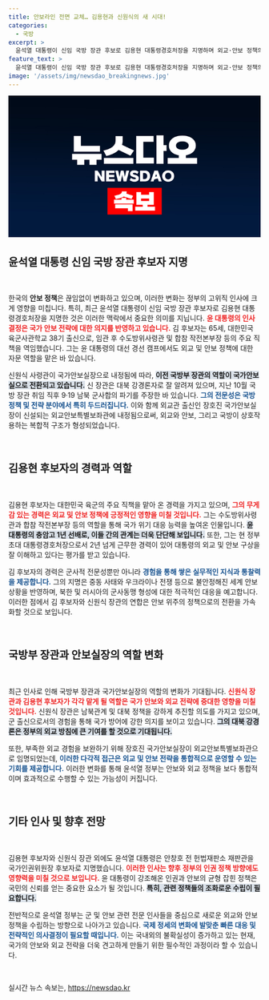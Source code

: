 ```yaml
---
title: 안보라인 전면 교체… 김용현과 신원식의 새 시대!
categories:
  - 국방
excerpt: >
  윤석열 대통령이 신임 국방 장관 후보로 김용현 대통령경호처장을 지명하며 외교·안보 정책의 변화를 예고하고 있다. 남북 군사합의 파기 발언 등으로 주목받은 신원식 장관과 함께 강력한 안보 체계를 구축할 계획이다.
feature_text: >
  윤석열 대통령이 신임 국방 장관 후보로 김용현 대통령경호처장을 지명하며 외교·안보 정책의 변화를 예고하고 있다. 남북 군사합의 파기 발언 등으로 주목받은 신원식 장관과 함께 강력한 안보 체계를 구축할 계획이다.
image: '/assets/img/newsdao_breakingnews.jpg'
---
```


<p><img src="/assets/img/newsdao_breakingnews.jpg" alt="koreaapp 속보" /></p>

<h2 data-ke-size="size26">윤석열 대통령 신임 국방 장관 후보자 지명</h2>

<p data-ke-size="size16">&nbsp;</p>

<p>한국의 <b>안보 정책</b>은 끊임없이 변화하고 있으며, 이러한 변화는 정부의 고위직 인사에 크게 영향을 미칩니다. 특히, 최근 윤석열 대통령이 신임 국방 장관 후보자로 김용현 대통령경호처장을 지명한 것은 이러한 맥락에서 중요한 의미를 지닙니다. <b><span style="color: #ee2323;">윤 대통령의 인사 결정은 국가 안보 전략에 대한 의지를 반영하고 있습니다.</span></b> 김 후보자는 65세, 대한민국 육군사관학교 38기 출신으로, 임관 후 수도방위사령관 및 합참 작전본부장 등의 주요 직책을 역임했습니다. 그는 윤 대통령의 대선 경선 캠프에서도 외교 및 안보 정책에 대한 자문 역할을 맡은 바 있습니다. </p>

<p>신원식 사령관이 국가안보실장으로 내정됨에 따라, <b><span style="background-color: #21538527;">이전 국방부 장관의 역할이 국가안보실으로 전환되고 있습니다.</span></b> 신 장관은 대북 강경론자로 잘 알려져 있으며, 지난 10월 국방 장관 취임 직후 9·19 남북 군사합의 파기를 주장한 바 있습니다. <b><span style="color: #1a5490;">그의 전문성은 국방 정책 및 전략 분야에서 특히 두드러집니다.</span></b> 이와 함께 외교관 출신인 장호진 국가안보실장이 신설되는 외교안보특별보좌관에 내정됨으로써, 외교와 안보, 그리고 국방이 상호작용하는 복합적 구조가 형성되었습니다.</p>

<p data-ke-size="size16">&nbsp;</p>

<h2 data-ke-size="size26">김용현 후보자의 경력과 역할</h2>

<p data-ke-size="size16">&nbsp;</p>

<p>김용현 후보자는 대한민국 육군의 주요 직책을 맡아 온 경력을 가지고 있으며, <b><span style="color: #ee2323;">그의 무게감 있는 경력은 외교 및 안보 정책에 긍정적인 영향을 미칠 것입니다.</span></b> 그는 수도방위사령관과 합참 작전본부장 등의 역할을 통해 국가 위기 대응 능력을 높여온 인물입니다. <b><span style="background-color: #21538527;">윤 대통령의 충암고 1년 선배로, 이들 간의 관계는 더욱 단단해 보입니다.</span></b> 또한, 그는 현 정부 초대 대통령경호처장으로서 2년 넘게 근무한 경력이 있어 대통령의 외교 및 안보 구상을 잘 이해하고 있다는 평가를 받고 있습니다.</p>

<p>김 후보자의 경력은 군사적 전문성뿐만 아니라 <b><span style="color: #1a5490;">경험을 통해 쌓은 실무적인 지식과 통찰력을 제공합니다.</span></b> 그의 지명은 중동 사태와 우크라이나 전쟁 등으로 불안정해진 세계 안보 상황을 반영하며, 북한 및 러시아의 군사동맹 형성에 대한 적극적인 대응을 예고합니다. 이러한 점에서 김 후보자와 신원식 장관의 연합은 안보 위주의 정책으로의 전환을 가속화할 것으로 보입니다.</p>

<p data-ke-size="size16">&nbsp;</p>

<h2 data-ke-size="size26">국방부 장관과 안보실장의 역할 변화</h2>

<p data-ke-size="size16">&nbsp;</p>

<p>최근 인사로 인해 국방부 장관과 국가안보실장의 역할의 변화가 기대됩니다. <b><span style="color: #ee2323;">신원식 장관과 김용현 후보자가 각각 맡게 될 역할은 국가 안보와 외교 전략에 중대한 영향을 미칠 것입니다.</span></b> 신원식 장관은 남북관계 및 대북 정책을 강하게 추진할 의도를 가지고 있으며, 군 출신으로서의 경험을 통해 국가 방어에 강한 의지를 보이고 있습니다. <b><span style="background-color: #21538527;">그의 대북 강경론은 정부의 외교 방침에 큰 기여를 할 것으로 기대됩니다.</span></b></p>

<p>또한, 부족한 외교 경험을 보완하기 위해 장호진 국가안보실장이 외교안보특별보좌관으로 임명되었는데, <b><span style="color: #1a5490;">이러한 다각적 접근은 외교 및 안보 전략을 통합적으로 운영할 수 있는 기회를 제공합니다.</span></b> 이러한 변화를 통해 윤석열 정부는 안보와 외교 정책을 보다 통합적이며 효과적으로 수행할 수 있는 가능성이 커집니다.</p>

<p data-ke-size="size16">&nbsp;</p>

<h2 data-ke-size="size26">기타 인사 및 향후 전망</h2>

<p data-ke-size="size16">&nbsp;</p>

<p>김용현 후보자와 신원식 장관 외에도 윤석열 대통령은 안창호 전 헌법재판소 재판관을 국가인권위원장 후보자로 지명했습니다. <b><span style="color: #ee2323;">이러한 인사는 향후 정부의 인권 정책 방향에도 영향력을 미칠 것으로 보입니다.</span></b> 윤 대통령이 강조해온 인권과 안보의 균형 잡힌 정책은 국민의 신뢰를 얻는 중요한 요소가 될 것입니다. <b><span style="background-color: #21538527;">특히, 관련 정책들의 조화로운 수립이 필요합니다.</span></b></p>

<p>전반적으로 윤석열 정부는 군 및 안보 관련 전문 인사들을 중심으로 새로운 외교와 안보 정책을 수립하는 방향으로 나아가고 있습니다. <b><span style="color: #1a5490;">국제 정세의 변화에 발맞춘 빠른 대응 및 전략적인 의사결정이 필요할 때입니다.</span></b> 이는 국내외의 불확실성이 증가하고 있는 현재, 국가의 안보와 외교 전략을 더욱 견고하게 만들기 위한 필수적인 과정이라 할 수 있습니다.</p>

<p data-ke-size="size16">&nbsp;</p>
실시간 뉴스 속보는, <a href="https://newsdao.kr" rel="dofollow">https://newsdao.kr</a>



